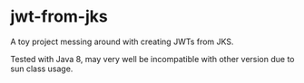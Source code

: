 # jwt-from-jks

A toy project messing around with creating JWTs from JKS.

Tested with Java 8, may very well be incompatible with other version due to sun class usage.